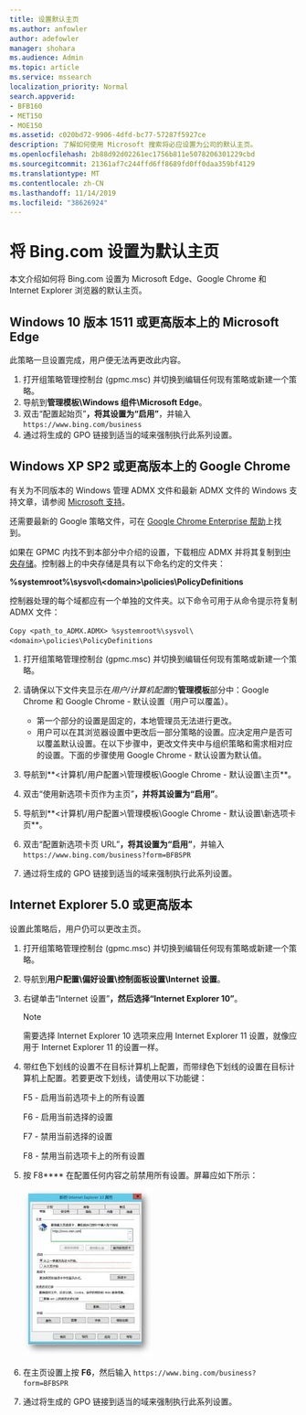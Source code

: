 ```yaml
---
title: 设置默认主页
ms.author: anfowler
author: adefowler
manager: shohara
ms.audience: Admin
ms.topic: article
ms.service: mssearch
localization_priority: Normal
search.appverid:
- BFB160
- MET150
- MOE150
ms.assetid: c020bd72-9906-4dfd-bc77-57287f5927ce
description: 了解如何使用 Microsoft 搜索将必应设置为公司的默认主页。
ms.openlocfilehash: 2b88d92d02261ec1756b811e5078206301229cbd
ms.sourcegitcommit: 21361af7c244ffd6ff8689fd0ff0daa359bf4129
ms.translationtype: MT
ms.contentlocale: zh-CN
ms.lasthandoff: 11/14/2019
ms.locfileid: "38626924"
---
```

# <a name="make-bingcom-the-default-home-page"></a>将 Bing.com 设置为默认主页

本文介绍如何将 Bing.com 设置为 Microsoft Edge、Google Chrome 和 Internet Explorer 浏览器的默认主页。 
  
 
## <a name="microsoft-edge-on-windows-10-version-1511-or-later"></a>Windows 10 版本 1511 或更高版本上的 Microsoft Edge

此策略一旦设置完成，用户便无法再更改此内容。 

1. 打开组策略管理控制台 (gpmc.msc) 并切换到编辑任何现有策略或新建一个策略。 
1. 导航到**管理模板\Windows 组件\Microsoft Edge**。    
1. 双击“配置起始页”****，将其设置为“启用”****，并输入 `https://www.bing.com/business`
1.  通过将生成的 GPO 链接到适当的域来强制执行此系列设置。

  
## <a name="google-chrome-on-windows-xp-sp2-or-later"></a>Windows XP SP2 或更高版本上的 Google Chrome


有关为不同版本的 Windows 管理 ADMX 文件和最新 ADMX 文件的 Windows 支持文章，请参阅 [Microsoft 支持](https://support.microsoft.com/help/3087759/how-to-create-and-manage-the-central-store-for-group-policy-administra)。

还需要最新的 Google 策略文件，可在 [Google Chrome Enterprise 帮助](https://support.google.com/chrome/a/answer/187202)上找到。
  
如果在 GPMC 内找不到本部分中介绍的设置，下载相应 ADMX 并将其复制到[中央存储](https://docs.microsoft.com/previous-versions/windows/it-pro/windows-vista/cc748955%28v%3dws.10%29)。控制器上的中央存储是具有以下命名约定的文件夹：
  
 **%systemroot%\sysvol\\<domain\>\policies\PolicyDefinitions**
  
控制器处理的每个域都应有一个单独的文件夹。以下命令可用于从命令提示符复制 ADMX 文件：
  
 `Copy <path_to_ADMX.ADMX> %systemroot%\sysvol\<domain>\policies\PolicyDefinitions`
  
1. 打开组策略管理控制台 (gpmc.msc) 并切换到编辑任何现有策略或新建一个策略。
1. 请确保以下文件夹显示在*用户/计算机配置*的**管理模板**部分中：Google Chrome 和 Google Chrome - 默认设置（用户可以覆盖）。
   - 第一个部分的设置是固定的，本地管理员无法进行更改。
   - 用户可以在其浏览器设置中更改后一部分策略的设置。应决定用户是否可以覆盖默认设置。在以下步骤中，更改文件夹中与组织策略和需求相对应的设置。下面的步骤使用 Google Chrome - 默认设置为默认值。

1. 导航到**&lt;计算机/用户配置&gt;\管理模板\Google Chrome - 默认设置\主页**。 
1. 双击“使用新选项卡页作为主页”****，并将其设置为“启用”****。 
1. 导航到**&lt;计算机/用户配置&gt;\管理模板\Google Chrome - 默认设置\新选项卡页**。 
1. 双击“配置新选项卡页 URL”****，将其设置为“启用”****，并输入 `https://www.bing.com/business?form=BFBSPR` 
1. 通过将生成的 GPO 链接到适当的域来强制执行此系列设置。

## <a name="internet-explorer-50-or-later"></a>Internet Explorer 5.0 或更高版本
设置此策略后，用户仍可以更改主页。 

1. 打开组策略管理控制台 (gpmc.msc) 并切换到编辑任何现有策略或新建一个策略。
    
2. 导航到**用户配置\偏好设置\控制面板设置\Internet 设置**。
    
3. 右键单击“Internet 设置”****，然后选择“Internet Explorer 10”****。
    
    > [!NOTE]
    > 需要选择 Internet Explorer 10 选项来应用 Internet Explorer 11 设置，就像应用于 Internet Explorer 11 的设置一样。 
  
4. 带红色下划线的设置不在目标计算机上配置，而带绿色下划线的设置在目标计算机上配置。若要更改下划线，请使用以下功能键：
    
    F5 - 启用当前选项卡上的所有设置
    
    F6 - 启用当前选择的设置
    
    F7 - 禁用当前选择的设置
    
    F8 - 禁用当前选项卡上的所有设置
    
5. 按 F8**** 在配置任何内容之前禁用所有设置。屏幕应如下所示： 
    
    ![Internet Explorer 10 属性对话框](media/2fd55755-5007-4e33-a795-c42ce2fcef4a.jpg)
  
6. 在主页设置上按 **F6**，然后输入 `https://www.bing.com/business?form=BFBSPR`
    
7. 通过将生成的 GPO 链接到适当的域来强制执行此系列设置。